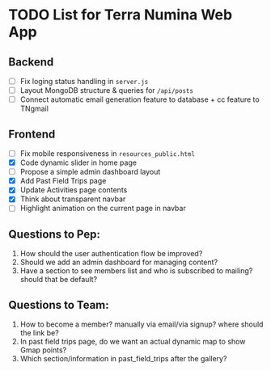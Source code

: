 # TODO List for Terra Numina Web App

## Backend
- [ ] Fix loging status handling in `server.js`
- [ ] Layout MongoDB structure & queries for `/api/posts`
- [ ] Connect automatic email generation feature to database + cc feature to TNgmail

## Frontend
- [ ] Fix mobile responsiveness in `resources_public.html`
- [x] Code dynamic slider in home page
- [ ] Propose a simple admin dashboard layout
- [x] Add Past Field Trips page
- [x] Update Activities page contents
- [x] Think about transparent navbar
- [ ] Highlight animation on the current page in navbar

## Questions to Pep:
1. How should the user authentication flow be improved?
2. Should we add an admin dashboard for managing content?
3. Have a section to see members list and who is subscribed to mailing? should that be default?


## Questions to Team:
1. How to become a member? manually via email/via signup? where should the link be?
2. In past field trips page, do we want an actual dynamic map to show Gmap points?
3. Which section/information in past_field_trips after the gallery?